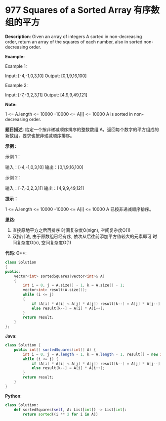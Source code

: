 # 977 Squares of a Sorted Array 有序数组的平方

__Description__:
Given an array of integers A sorted in non-decreasing order, return an array of the squares of each number, also in sorted non-decreasing order.

__Example:__

Example 1:

Input: [-4,-1,0,3,10]
Output: [0,1,9,16,100]

Example 2:

Input: [-7,-3,2,3,11]
Output: [4,9,9,49,121]

__Note:__

1 <= A.length <= 10000
-10000 <= A[i] <= 10000
A is sorted in non-decreasing order.

__题目描述__:
给定一个按非递减顺序排序的整数数组 A，返回每个数字的平方组成的新数组，要求也按非递减顺序排序。

__示例 :__

示例 1：

输入：[-4,-1,0,3,10]
输出：[0,1,9,16,100]

示例 2：

输入：[-7,-3,2,3,11]
输出：[4,9,9,49,121]

__提示：__

1 <= A.length <= 10000
-10000 <= A[i] <= 10000
A 已按非递减顺序排序。

__思路__:

1. 直接原地平方之后再排序
时间复杂度O(nlgn), 空间复杂度O(1)
2. 双指针法, 由于原数组已经有序, 依次从后往前添加平方值较大的元素即可
时间复杂度O(n), 空间复杂度O(1)

__代码__:
__C++__:

```C++
class Solution 
{
public:
    vector<int> sortedSquares(vector<int>& A) 
    {
        int i = 0, j = A.size() - 1, k = A.size() - 1;
        vector<int> result(A.size());
        while (i <= j)
        {
            if (A[i] * A[i] < A[j] * A[j]) result[k--] = A[j] * A[j--];
            else result[k--] = A[i] * A[i++];
        }
        return result;
    }
};
```

__Java__:

```Java
class Solution {
    public int[] sortedSquares(int[] A) {
        int i = 0, j = A.length - 1, k = A.length - 1, result[] = new int[A.length];
        while (i <= j) {
            if (A[i] * A[i] < A[j] * A[j]) result[k--] = A[j] * A[j--];
            else result[k--] = A[i] * A[i++];
        }
        return result;
    }
}
```

__Python__:

```Python
class Solution:
    def sortedSquares(self, A: List[int]) -> List[int]:
        return sorted((i ** 2 for i in A))
```
